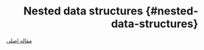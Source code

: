 <div markdown="1" dir="rtl">

# Nested data structures {#nested-data-structures}

</div>

[مقاله اصلی](https://clickhouse.tech/docs/fa/data_types/nested_data_structures/) <!--hide-->

